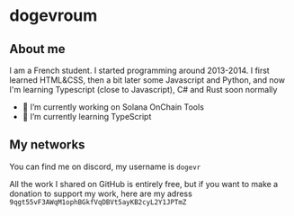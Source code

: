 
# dogevroum

## About me

I am a French student. I started programming around 2013-2014. I first learned HTML&CSS, then a bit later some Javascript and Python, and now I'm learning Typescript (close to Javascript), C# and Rust soon normally

- 🔭 I’m currently working on Solana OnChain Tools
- 🌱 I’m currently learning TypeScript

## My networks

You can find me on discord, my username is `dogevr`

All the work I shared on GitHub is entirely free, but if you want to make a donation to support my work, here are my adress `9qgt55vF3AWqM1ophBGkfVqDBVt5ayKB2cyL2Y1JPTmZ`
